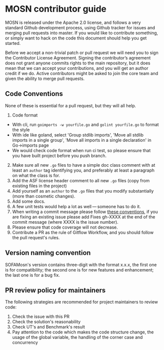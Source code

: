 # MOSN contributor guide

MOSN is released under the Apache 2.0 license, and follows a very standard Github development process, using Github tracker for issues and merging pull requests into master. If you would like to contribute something,  or simply want to hack on the code this document should help you get started.

Before we accept a non-trivial patch or pull request we will need you to sign the Contributor License Agreement. Signing the contributor’s agreement does not grant anyone commits rights to the main repository, but it does mean that we can accept your contributions, and you will get an author credit if we do. Active contributors might be asked to join the core team and given the ability to merge pull requests.

## Code Conventions

None of these is essential for a pull request, but they will all help. 

1. Code format
  - With cli, run `goimports -w yourfile.go` and `golint yourfile.go` to format the style
  - With ide like goland, select 'Group stdlib imports', 'Move all stdlib imports in a single group', 'Move all imports in a single declaration' in Go->imports page
  - We would check code format when run ci test, so please ensure that you have built project before you push branch.
2. Make sure all new `.go` files to have a simple doc class comment 
with at least an `author` tag identifying you, and preferably at least a 
paragraph on what the class is for.
3. Add the ASF license header comment to all new `.go` files (copy from existing files in the project)
4. Add yourself as an `author` to the `.go` files that you modify substantially (more than cosmetic changes).
5. Add some docs.
6. A few unit tests would help a lot as well — someone has to do it.
7. When writing a commit message please follow [these conventions](https://tbaggery.com/2008/04/19/a-note-about-git-commit-messages.html), if you are fixing an existing issue please add Fixes gh-XXXX at the end of the commit message (where XXXX is the issue number).
8. Please ensure that code coverage will not decrease.
9. Contribute a PR as the rule of Gitflow Workflow, and you should follow the pull request's rules.

## Version naming convention

SOFAMosn's version contains three-digit with the format x.x.x, the first one is for compatibility; the second one is for new features and enhancement; the last one is for a bug fix.

## PR review policy for maintainers

The following strategies are recommended for project maintainers to review code:

1. Check the issue with this PR
2. Check the solution's reasonability
3. Check UT's and Benchmark's result
4. Pay attention to the code which makes the code structure change, the usage of the global variable, the handling of the corner case and concurrency